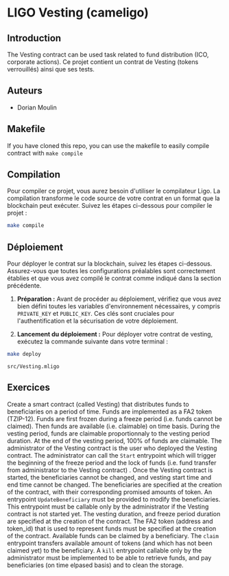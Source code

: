 # LIGO Vesting (cameligo)

## Introduction

The Vesting contract can be used task related to fund distribution (ICO, corporate actions).
Ce projet contient un contrat de Vesting (tokens verrouillés) ainsi que ses tests.

## Auteurs
- Dorian Moulin

## Makefile

If you have cloned this repo, you can use the makefile to easily compile contract with `make compile`

## Compilation
Pour compiler ce projet, vous aurez besoin d'utiliser le compilateur Ligo. La compilation transforme le code source de votre contrat en un format que la blockchain peut exécuter. Suivez les étapes ci-dessous pour compiler le projet :

```bash
make compile
```

## Déploiement

Pour déployer le contrat sur la blockchain, suivez les étapes ci-dessous. Assurez-vous que toutes les configurations préalables sont correctement établies et que vous avez compilé le contrat comme indiqué dans la section précédente.

1. **Préparation :** Avant de procéder au déploiement, vérifiez que vous avez bien défini toutes les variables d'environnement nécessaires, y compris `PRIVATE_KEY` et `PUBLIC_KEY`. Ces clés sont cruciales pour l'authentification et la sécurisation de votre déploiement.

2. **Lancement du déploiement :** Pour déployer votre contrat de vesting, exécutez la commande suivante dans votre terminal :

```bash
make deploy
```


```
src/Vesting.mligo
```

## Exercices

Create a smart contract (called Vesting) that distributes funds to beneficiaries on a period of time.
Funds are implemented as a FA2 token (TZIP-12).
Funds are first frozen during a freeze period (i.e. funds cannot be claimed). Then funds are available (i.e.
claimable) on time basis. During the vesting period, funds are claimable proportionnaly to the vesting period
duration. At the end of the vesting period, 100% of funds are claimable.
The administrator of the Vesting contract is the user who deployed the Vesting contract.
The administrator can call the `Start` entrypoint which will trigger the beginning of the freeze period and the
lock of funds (i.e. fund transfer from administrator to the Vesting contract) . Once the Vesting contract is
started, the beneficiaries cannot be changed, and vesting start time and end time cannot be changed.
The beneficiaries are specified at the creation of the contract, with their corresponding promised amounts of
token.
An entrypoint `UpdateBeneficiary` must be provided to modify the beneficiaries. This entrypoint must be
callable only by the administrator if the Vesting contract is not started yet.
The vesting duration, and freeze period duration are specified at the creation of the contract.
The FA2 token (address and token_id) that is used to represent funds must be specified at the creation of
the contract.
Available funds can be claimed by a beneficiary. The `claim` entrypoint transfers available amount of tokens
(and which has not been claimed yet) to the beneficiary.
A `kill` entrypoint callable only by the administrator must be implemented to be able to retrieve funds, and
pay beneficiaries (on time elpased basis) and to clean the storage. 
